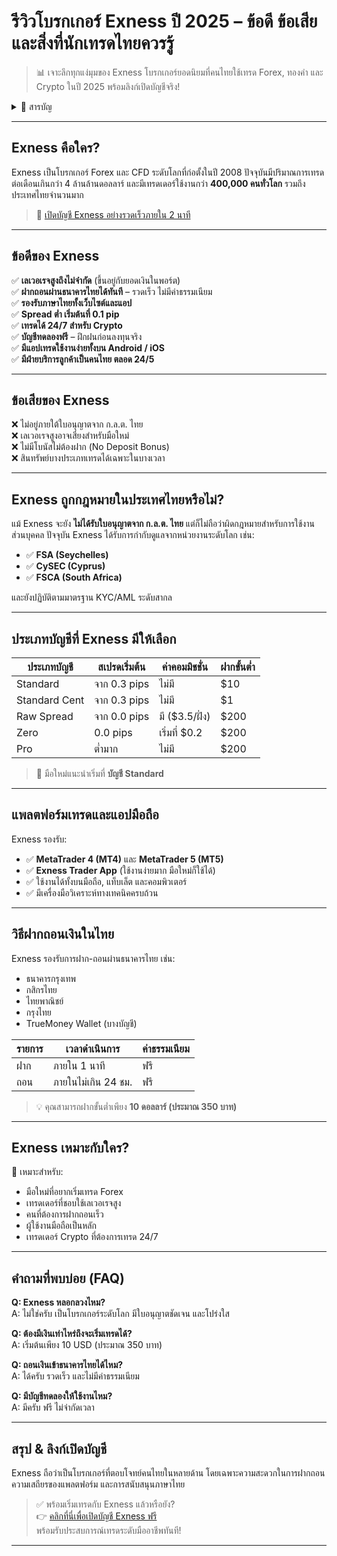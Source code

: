 # รีวิวโบรกเกอร์ Exness ปี 2025 – ข้อดี ข้อเสีย และสิ่งที่นักเทรดไทยควรรู้

> 📊 เจาะลึกทุกแง่มุมของ Exness โบรกเกอร์ยอดนิยมที่คนไทยใช้เทรด Forex, ทองคำ และ Crypto ในปี 2025 พร้อมลิงก์เปิดบัญชีจริง!

<details>
<summary>📌 สารบัญ</summary>

- [Exness คือใคร?](#exness-คือใคร)
- [ข้อดีของ Exness](#ข้อดีของ-exness)
- [ข้อเสียของ Exness](#ข้อเสียของ-exness)
- [Exness ถูกกฎหมายในประเทศไทยหรือไม่?](#exness-ถูกกฎหมายในประเทศไทยหรือไม่)
- [ประเภทบัญชีที่ Exness มีให้เลือก](#ประเภทบัญชีที่-exness-มีให้เลือก)
- [แพลตฟอร์มเทรดและแอปมือถือ](#แพลตฟอร์มเทรดและแอปมือถือ)
- [วิธีฝากถอนเงินในไทย](#วิธีฝากถอนเงินในไทย)
- [Exness เหมาะกับใคร?](#exness-เหมาะกับใคร)
- [คำถามที่พบบ่อย (FAQ)](#คำถามที่พบบ่อย-faq)
- [สรุป & ลิงก์เปิดบัญชี](#สรุป--ลิงก์เปิดบัญชี)

</details>

---

## Exness คือใคร?

Exness เป็นโบรกเกอร์ Forex และ CFD ระดับโลกที่ก่อตั้งในปี 2008 ปัจจุบันมีปริมาณการเทรดต่อเดือนเกินกว่า 4 ล้านล้านดอลลาร์ และมีเทรดเดอร์ใช้งานกว่า **400,000 คนทั่วโลก** รวมถึงประเทศไทยจำนวนมาก

> 🔗 [เปิดบัญชี Exness อย่างรวดเร็วภายใน 2 นาที](https://one.exnesstrack.org/boarding/sign-up/a/english23)

---

## ข้อดีของ Exness

✅ **เลเวอเรจสูงถึงไม่จำกัด** (ขึ้นอยู่กับยอดเงินในพอร์ต)  
✅ **ฝากถอนผ่านธนาคารไทยได้ทันที** – รวดเร็ว ไม่มีค่าธรรมเนียม  
✅ **รองรับภาษาไทยทั้งเว็บไซต์และแอป**  
✅ **Spread ต่ำ เริ่มต้นที่ 0.1 pip**  
✅ **เทรดได้ 24/7 สำหรับ Crypto**  
✅ **บัญชีทดลองฟรี** – ฝึกฝนก่อนลงทุนจริง  
✅ **มีแอปเทรดใช้งานง่ายทั้งบน Android / iOS**  
✅ **มีฝ่ายบริการลูกค้าเป็นคนไทย ตลอด 24/5**

---

## ข้อเสียของ Exness

❌ ไม่อยู่ภายใต้ใบอนุญาตจาก ก.ล.ต. ไทย  
❌ เลเวอเรจสูงอาจเสี่ยงสำหรับมือใหม่  
❌ ไม่มีโบนัสไม่ต้องฝาก (No Deposit Bonus)  
❌ สินทรัพย์บางประเภทเทรดได้เฉพาะในบางเวลา

---

## Exness ถูกกฎหมายในประเทศไทยหรือไม่?

แม้ Exness จะยัง **ไม่ได้รับใบอนุญาตจาก ก.ล.ต. ไทย** แต่ก็ไม่ถือว่าผิดกฎหมายสำหรับการใช้งานส่วนบุคคล ปัจจุบัน Exness ได้รับการกำกับดูแลจากหน่วยงานระดับโลก เช่น:

- ✅ **FSA (Seychelles)**  
- ✅ **CySEC (Cyprus)**  
- ✅ **FSCA (South Africa)**

และยังปฏิบัติตามมาตรฐาน KYC/AML ระดับสากล

---

## ประเภทบัญชีที่ Exness มีให้เลือก

| ประเภทบัญชี     | สเปรดเริ่มต้น | ค่าคอมมิชชั่น | ฝากขั้นต่ำ |
|------------------|----------------|----------------|--------------|
| Standard         | จาก 0.3 pips   | ไม่มี           | $10          |
| Standard Cent    | จาก 0.3 pips   | ไม่มี           | $1           |
| Raw Spread       | จาก 0.0 pips   | มี ($3.5/ฝั่ง) | $200         |
| Zero             | 0.0 pips       | เริ่มที่ $0.2  | $200         |
| Pro              | ต่ำมาก         | ไม่มี           | $200         |

> 🎯 มือใหม่แนะนำเริ่มที่ **บัญชี Standard**

---

## แพลตฟอร์มเทรดและแอปมือถือ

Exness รองรับ:

- ✅ **MetaTrader 4 (MT4)** และ **MetaTrader 5 (MT5)**  
- ✅ **Exness Trader App** (ใช้งานง่ายมาก มือใหม่ก็ใช้ได้)  
- ✅ ใช้งานได้ทั้งบนมือถือ, แท็บเล็ต และคอมพิวเตอร์  
- ✅ มีเครื่องมือวิเคราะห์ทางเทคนิคครบถ้วน

---

## วิธีฝากถอนเงินในไทย

Exness รองรับการฝาก-ถอนผ่านธนาคารไทย เช่น:

- ธนาคารกรุงเทพ  
- กสิกรไทย  
- ไทยพาณิชย์  
- กรุงไทย  
- TrueMoney Wallet (บางบัญชี)

| รายการ      | เวลาดำเนินการ | ค่าธรรมเนียม |
|-------------|----------------|---------------|
| ฝาก         | ภายใน 1 นาที  | ฟรี            |
| ถอน         | ภายในไม่เกิน 24 ชม. | ฟรี     |

> 💡 คุณสามารถฝากขั้นต่ำเพียง **10 ดอลลาร์ (ประมาณ 350 บาท)**

---

## Exness เหมาะกับใคร?

🎯 เหมาะสำหรับ:

- มือใหม่ที่อยากเริ่มเทรด Forex  
- เทรดเดอร์ที่ชอบใช้เลเวอเรจสูง  
- คนที่ต้องการฝากถอนเร็ว  
- ผู้ใช้งานมือถือเป็นหลัก  
- เทรดเดอร์ Crypto ที่ต้องการเทรด 24/7

---

## คำถามที่พบบ่อย (FAQ)

**Q: Exness หลอกลวงไหม?**  
A: ไม่ใช่ครับ เป็นโบรกเกอร์ระดับโลก มีใบอนุญาตชัดเจน และโปร่งใส

**Q: ต้องมีเงินเท่าไหร่ถึงจะเริ่มเทรดได้?**  
A: เริ่มต้นเพียง 10 USD (ประมาณ 350 บาท)

**Q: ถอนเงินเข้าธนาคารไทยได้ไหม?**  
A: ได้ครับ รวดเร็ว และไม่มีค่าธรรมเนียม

**Q: มีบัญชีทดลองให้ใช้งานไหม?**  
A: มีครับ ฟรี ไม่จำกัดเวลา

---

## สรุป & ลิงก์เปิดบัญชี

Exness ถือว่าเป็นโบรกเกอร์ที่ตอบโจทย์คนไทยในหลายด้าน โดยเฉพาะความสะดวกในการฝากถอน ความเสถียรของแพลตฟอร์ม และการสนับสนุนภาษาไทย

> ✅ พร้อมเริ่มเทรดกับ Exness แล้วหรือยัง?  
> 👉 [คลิกที่นี่เพื่อเปิดบัญชี Exness ฟรี](https://one.exnesstrack.org/boarding/sign-up/a/english23)  
> พร้อมรับประสบการณ์เทรดระดับมืออาชีพทันที!

---


